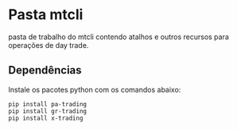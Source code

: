 # Pasta mtcli


pasta de trabalho do mtcli contendo atalhos e outros recursos para operações de day trade.   

## Dependências

Instale os pacotes python com os comandos abaixo:  

```CMD
pip install pa-trading  
pip install gr-trading  
pip install x-trading  
```

